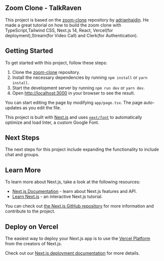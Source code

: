 ## Zoom Clone - TalkRaven

This project is based on the [zoom-clone](https://github.com/adrianhajdin/zoom-clone) repository by [adrianhajdin](https://github.com/adrianhajdin). 
He made a great tutorial on how to build the zoom clone with TypeScript,Tailwind CSS, Next.js 14, React, Vercel(for deployment),Stream(for Video Call) and Clerk(for Authentication).

## Getting Started

To get started with this project, follow these steps:

1. Clone the [zoom-clone](https://github.com/adrianhajdin/zoom-clone) repository.
2. Install the necessary dependencies by running `npm install` or `yarn install`.
3. Start the development server by running `npm run dev` or `yarn dev`.
4. Open [http://localhost:3000](http://localhost:3000) in your browser to see the result.

You can start editing the page by modifying `app/page.tsx`. The page auto-updates as you edit the file.

This project is built with [Next.js](https://nextjs.org/) and uses [`next/font`](https://nextjs.org/docs/basic-features/font-optimization) to automatically optimize and load Inter, a custom Google Font.

## Next Steps

The next steps for this project include expanding the functionality to include chat and groups.

## Learn More

To learn more about Next.js, take a look at the following resources:

- [Next.js Documentation](https://nextjs.org/docs) - learn about Next.js features and API.
- [Learn Next.js](https://nextjs.org/learn) - an interactive Next.js tutorial.

You can check out [the Next.js GitHub repository](https://github.com/vercel/next.js/) for more information and contribute to the project.

## Deploy on Vercel

The easiest way to deploy your Next.js app is to use the [Vercel Platform](https://vercel.com/new?utm_medium=default-template&filter=next.js&utm_source=create-next-app&utm_campaign=create-next-app-readme) from the creators of Next.js.

Check out our [Next.js deployment documentation](https://nextjs.org/docs/deployment) for more details.

